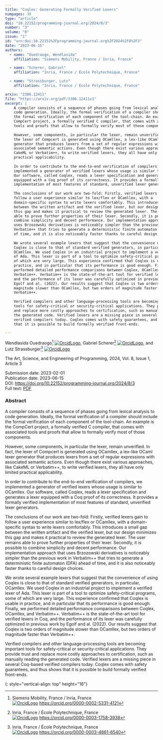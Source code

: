 ```yaml
---
title: "Coqlex: Generating Formally Verified Lexers"
numpages: 30
type: "article"
doi: "10.22152/programming-journal.org/2024/8/3"
number: "3"
volume: "8"
issue: "1"
id: "urn:doi:10.22152%2Fprogramming-journal.org%2F2024%2F8%2F3"
date: "2023-06-15"
authors: 
  - name: "Ouedraogo, Wendlasida"
    affiliation: "Siemens Mobility, France / Inria, France"

  - name: "Scherer, Gabriel"
    affiliation: "Inria, France / École Polytechnique, France"

  - name: "Strassburger, Lutz"
    affiliation: "Inria, France / École Polytechnique, France"

arxiv: "2306.12411"
file: "https://arxiv.org/pdf/2306.12411v1"
excerpt: |
    A compiler consists of a sequence of phases going from lexical analysis to
    code generation. Ideally, the formal verification of a compiler should include
    the formal verification of each component of the tool-chain. An example is the
    CompCert project, a formally verified C compiler, that comes with associated
    tools and proofs that allow to formally verify most of those components.
    
    However, some components, in particular the lexer, remain unverified. In fact,
    the lexer of Compcert is generated using OCamllex, a lex-like OCaml lexer
    generator that produces lexers from a set of regular expressions with
    associated semantic actions. Even though there exist various approaches, like
    CakeML or Verbatim++, to write verified lexers, they all have only limited
    practical applicability.
    
    In order to contribute to the end-to-end verification of compilers, we
    implemented a generator of verified lexers whose usage is similar to OCamllex.
    Our software, called Coqlex, reads a lexer specification and generates a lexer
    equipped with a Coq proof of its correctness. It provides a formally verified
    implementation of most features of standard, unverified lexer generators.
    
    The conclusions of our work are two-fold: Firstly, verified lexers gain to
    follow a user experience similar to lex/flex or OCamllex, with a
    domain-specific syntax to write lexers comfortably. This introduces a small gap
    between the written artifact and the verified lexer, but our design minimizes
    this gap and makes it practical to review the generated lexer. The user remains
    able to prove further properties of their lexer. Secondly, it is possible to
    combine simplicity and decent performance. Our implementation approach that
    uses Brzozowski derivatives is noticeably simpler than the previous work in
    Verbatim++ that tries to generate a deterministic finite automaton (DFA) ahead
    of time, and it is also noticeably faster thanks to careful design choices.
    
    We wrote several example lexers that suggest that the convenience of using
    Coqlex is close to that of standard verified generators, in particular,
    OCamllex. We used Coqlex in an industrial project to implement a verified lexer
    of Ada. This lexer is part of a tool to optimize safety-critical programs, some
    of which are very large. This experience confirmed that Coqlex is usable in
    practice, and in particular that its performance is good enough. Finally, we
    performed detailed performance comparisons between Coqlex, OCamllex, and
    Verbatim++. Verbatim++ is the state-of-the-art tool for verified lexers in Coq,
    and the performance of its lexer was carefully optimized in previous work by
    Egolf and al. (2022). Our results suggest that Coqlex is two orders of
    magnitude slower than OCamllex, but two orders of magnitude faster than
    Verbatim++.
    
    Verified compilers and other language-processing tools are becoming important
    tools for safety-critical or security-critical applications. They provide trust
    and replace more costly approaches to certification, such as manually reading
    the generated code. Verified lexers are a missing piece in several Coq-based
    verified compilers today. Coqlex comes with safety guarantees, and thus shows
    that it is possible to build formally verified front-ends.

---
```

Wendlasida Ouedraogo[^1] [![OrcidLogo]](https://orcid.org/0000-0002-5331-4121), Gabriel Scherer[^2] [![OrcidLogo]](https://orcid.org/0000-0003-1758-3938), and Lutz Strassburger[^3] [![OrcidLogo]](https://orcid.org/0000-0003-4661-6540)

The Art, Science, and Engineering of Programming, 2024, Vol. 8, Issue 1, Article 3

Submission date: 2023-02-01  
Publication date: 2023-06-15  
DOI: <https://doi.org/10.22152/programming-journal.org/2024/8/3>  
Full text: [PDF](https://arxiv.org/pdf/2306.12411v1)  


### Abstract

A compiler consists of a sequence of phases going from lexical analysis to
code generation. Ideally, the formal verification of a compiler should include
the formal verification of each component of the tool-chain. An example is the
CompCert project, a formally verified C compiler, that comes with associated
tools and proofs that allow to formally verify most of those components.

However, some components, in particular the lexer, remain unverified. In fact,
the lexer of Compcert is generated using OCamllex, a lex-like OCaml lexer
generator that produces lexers from a set of regular expressions with
associated semantic actions. Even though there exist various approaches, like
CakeML or Verbatim++, to write verified lexers, they all have only limited
practical applicability.

In order to contribute to the end-to-end verification of compilers, we
implemented a generator of verified lexers whose usage is similar to OCamllex.
Our software, called Coqlex, reads a lexer specification and generates a lexer
equipped with a Coq proof of its correctness. It provides a formally verified
implementation of most features of standard, unverified lexer generators.

The conclusions of our work are two-fold: Firstly, verified lexers gain to
follow a user experience similar to lex/flex or OCamllex, with a
domain-specific syntax to write lexers comfortably. This introduces a small gap
between the written artifact and the verified lexer, but our design minimizes
this gap and makes it practical to review the generated lexer. The user remains
able to prove further properties of their lexer. Secondly, it is possible to
combine simplicity and decent performance. Our implementation approach that
uses Brzozowski derivatives is noticeably simpler than the previous work in
Verbatim++ that tries to generate a deterministic finite automaton (DFA) ahead
of time, and it is also noticeably faster thanks to careful design choices.

We wrote several example lexers that suggest that the convenience of using
Coqlex is close to that of standard verified generators, in particular,
OCamllex. We used Coqlex in an industrial project to implement a verified lexer
of Ada. This lexer is part of a tool to optimize safety-critical programs, some
of which are very large. This experience confirmed that Coqlex is usable in
practice, and in particular that its performance is good enough. Finally, we
performed detailed performance comparisons between Coqlex, OCamllex, and
Verbatim++. Verbatim++ is the state-of-the-art tool for verified lexers in Coq,
and the performance of its lexer was carefully optimized in previous work by
Egolf and al. (2022). Our results suggest that Coqlex is two orders of
magnitude slower than OCamllex, but two orders of magnitude faster than
Verbatim++.

Verified compilers and other language-processing tools are becoming important
tools for safety-critical or security-critical applications. They provide trust
and replace more costly approaches to certification, such as manually reading
the generated code. Verified lexers are a missing piece in several Coq-based
verified compilers today. Coqlex comes with safety guarantees, and thus shows
that it is possible to build formally verified front-ends.


[^1]: Siemens Mobility, France / Inria, France  
    [![OrcidLogo]](https://orcid.org/0000-0002-5331-4121) <https://orcid.org/0000-0002-5331-4121>

[^2]: Inria, France / École Polytechnique, France  
    [![OrcidLogo]](https://orcid.org/0000-0003-1758-3938) <https://orcid.org/0000-0003-1758-3938>

[^3]: Inria, France / École Polytechnique, France  
    [![OrcidLogo]](https://orcid.org/0000-0003-4661-6540) <https://orcid.org/0000-0003-4661-6540>


[OrcidLogo]: /assets/images/orcid.svg "Orcid Logo"
{: style="vertical-align: top" height="16"}
